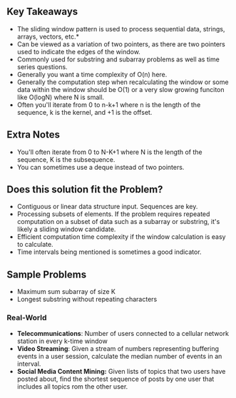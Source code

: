 ## Key Takeaways

* The sliding window pattern is used to process sequential data, strings, arrays, vectors, etc.*
* Can be viewed as a variation of two pointers, as there are two pointers used to indicate the edges of the window.
* Commonly used for substring and subarray problems as well as time series questions.
* Generally you want a time complexity of O(n) here.
* Generally the computation step when recalculating the window or some data within the window should be O(1) or a very slow growing funciton like O(logN) where N is small.
* Often you'll iterate from 0 to n-k+1 where n is the length of the sequence, k is the kernel, and +1 is the offset.

## Extra Notes

* You'll often iterate from 0 to N-K+1 where N is the length of the sequence, K is the subsequence.
* You can sometimes use a deque instead of two pointers. 
## Does this solution fit the Problem?

* Contiguous or linear data structure input. Sequences are key.
* Processing subsets of elements. If the problem requires repeated computation on a subset of data such as a subarray or substring, it's likely a sliding window candidate.
* Efficient computation time complexity if the window calculation is easy to calculate.
* Time intervals being mentioned is sometimes a good indicator.
## Sample Problems

* Maximum sum subarray of size K
* Longest substring without repeating characters

### Real-World

* **Telecommunications**: Number of users connected to a cellular network station in every k-time window
* **Video Streaming**: Given a stream of numbers representing buffering events in a user session, calculate the median number of events in an interval.
* **Social Media Content Mining:** Given lists of topics that two users have posted about, find the shortest sequence of posts by one user that includes all topics rom the other user.

